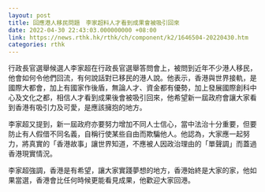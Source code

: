 ```yaml
---
layout: post
title: 回應港人移民問題　李家超料人才看到成果會被吸引回來
date: 2022-04-30 22:43:03.000000000 +08:00
link: https://news.rthk.hk/rthk/ch/component/k2/1646504-20220430.htm
categories: rthk
---
```


行政長官選舉候選人李家超在行政長官選舉答問會上，被問到近年不少港人移民，他會如何令他們回流，有何說話對已移民的港人說。他表示，香港與世界接軌，是國際大都會，加上有國家作後盾，無論人才、資金都有優勢，加上發展國際創科中心及文化之都，相信人才看到成果後會被吸引回來，他希望新一屆政府會讓大家看到香港有吸引力及可愛，是應該擁抱的地方。

李家超又提到，新一屆政府亦要努力增加不同人士信心，當中法治十分重要，但要防止有人假借不同名義，自稱行使某些自由而欺騙他人。他認為，大家應一起努力，將真實的「香港故事」讓世界知道，不應被人因政治理由的「單聲調」而蓋過香港現實情況。

李家超強調，香港是有希望，讓大家實踐夢想的地方，香港始終是大家的家，他如果當選，香港會比任何時候更能看見成果，他歡迎大家回港。
